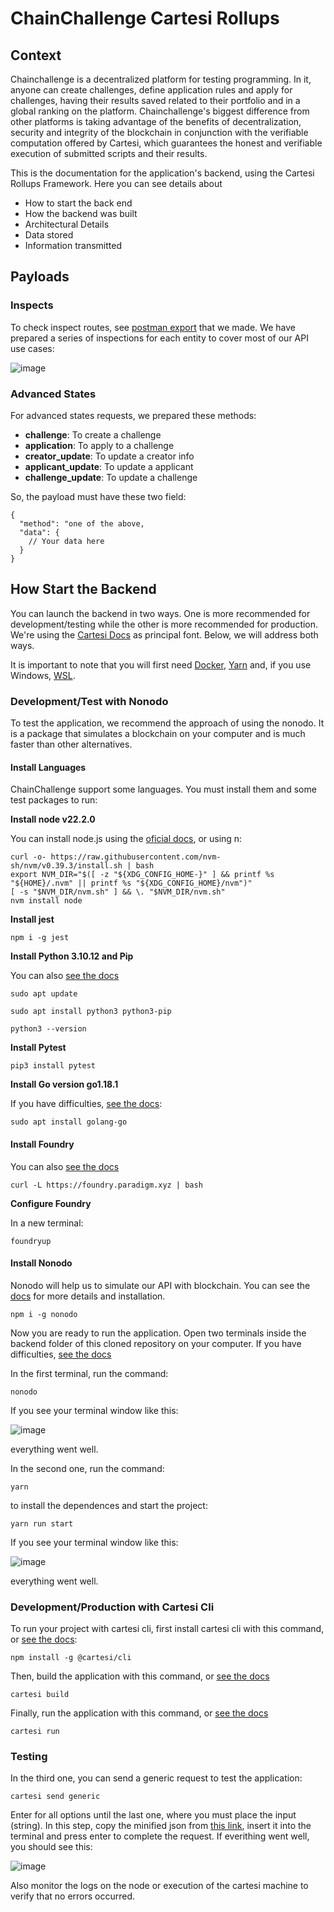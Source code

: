 # ChainChallenge Cartesi Rollups

## Context

Chainchallenge is a decentralized platform for testing programming. In it, anyone can create challenges, define application rules and apply for challenges, having their results saved related to their portfolio and in a global ranking on the platform. Chainchallenge's biggest difference from other platforms is taking advantage of the benefits of decentralization, security and integrity of the blockchain in conjunction with the verifiable computation offered by Cartesi, which guarantees the honest and verifiable execution of submitted scripts and their results.

This is the documentation for the application's backend, using the Cartesi Rollups Framework. Here you can see details about
- How to start the back end
- How the backend was built
- Architectural Details
- Data stored
- Information transmitted

## Payloads

### Inspects

To check inspect routes, see [postman export](./docs/inspects/inspects-postman.json) that we made. We have prepared a series of inspections for each entity to cover most of our API use cases:

![image](https://github.com/ChainChallange/ChainChallenge/assets/110608373/6d6741b5-c668-4f0b-90be-48d6b4e6691a)


### Advanced States

For advanced states requests, we prepared these methods:

- **challenge**: To create a challenge
- **application**: To apply to a challenge
- **creator_update**: To update a creator info
- **applicant_update**: To update a applicant
- **challenge_update**: To update a challenge

So, the payload must have these two field:

```
{
  "method": "one of the above,
  "data": {
    // Your data here
  }
}
```

## How Start the Backend

You can launch the backend in two ways. One is more recommended for development/testing while the other is more recommended for production. We're using the [Cartesi Docs](https://docs.cartesi.io/cartesi-rollups/1.3/development/running-the-application/) as principal font. Below, we will address both ways.

It is important to note that you will first need [Docker](https://www.docker.com/), [Yarn](https://classic.yarnpkg.com/lang/en/docs/) and, if you use Windows, [WSL](https://learn.microsoft.com/en-us/windows/wsl/install).

### Development/Test with Nonodo

To test the application, we recommend the approach of using the nonodo. It is a package that simulates a blockchain on your computer and is much faster than other alternatives.


#### **Install Languages**

ChainChallenge support some languages. You must install them and some test packages to run:

**Install node v22.2.0**

You can install node.js using the [oficial docs](https://nodejs.org/en/download/package-manager/current), or using n:

```
curl -o- https://raw.githubusercontent.com/nvm-sh/nvm/v0.39.3/install.sh | bash
export NVM_DIR="$([ -z "${XDG_CONFIG_HOME-}" ] && printf %s "${HOME}/.nvm" || printf %s "${XDG_CONFIG_HOME}/nvm")"
[ -s "$NVM_DIR/nvm.sh" ] && \. "$NVM_DIR/nvm.sh"
nvm install node
```

**Install jest**
```
npm i -g jest
```

**Install Python 3.10.12 and Pip**

You can also [see the docs](https://www.python.org/)

```
sudo apt update
```

```
sudo apt install python3 python3-pip
```

```
python3 --version
```

**Install Pytest**

```
pip3 install pytest
```

**Install Go version go1.18.1**

If you have difficulties, [see the docs](https://go.dev/):

```
sudo apt install golang-go
```

#### **Install Foundry**

You can also [see the docs](https://book.getfoundry.sh/anvil/)

```
curl -L https://foundry.paradigm.xyz | bash
```

**Configure Foundry**

In a new terminal:

```
foundryup
```

#### **Install Nonodo**

Nonodo will help us to simulate our API with blockchain. You can see the [docs](https://docs.cartesi.io/cartesi-rollups/1.3/development/running-the-application/#install-nonodo) for more details and installation.

```
npm i -g nonodo
```


Now you are ready to run the application. Open two terminals inside the backend folder of this cloned repository on your computer. If you have difficulties, [see the docs](https://docs.cartesi.io/cartesi-rollups/1.3/development/running-the-application/)

In the first terminal, run the command:

```
nonodo
```

If you see your terminal window like this:

![image](https://github.com/ChainChallange/ChainChallenge/assets/110608373/d1e6aac7-64ed-4ac4-bf35-233b26b89ba5)

everything went well.


In the second one, run the command:

```
yarn
```

to install the dependences and start the project:

```
yarn run start
```

If you see your terminal window like this:

![image](https://github.com/ChainChallange/ChainChallenge/assets/110608373/537e2b6b-5974-494c-9126-5f6ee3d00cd1)

everything went well.

### Development/Production with Cartesi Cli

To run your project with cartesi cli, first install cartesi cli with this command, or [see the docs](https://docs.cartesi.io/cartesi-rollups/1.3/development/installation/):

```
npm install -g @cartesi/cli
```

Then, build the application with this command, or [see the docs](https://docs.cartesi.io/cartesi-rollups/1.3/development/building-the-application/)

```
cartesi build
```

Finally, run the application with this command, or [see the docs](https://docs.cartesi.io/cartesi-rollups/1.3/development/running-the-application/)

```
cartesi run
```

### Testing

In the third one, you can send a generic request to test the application:

```
cartesi send generic
```

Enter for all options until the last one, where you must place the input (string). In this step, copy the minified json from [this link](./docs/inputs/createMinimalChallenge.json), insert it into the terminal and press enter to complete the request. If everithing went well, you should see this:

![image](https://github.com/ChainChallange/ChainChallenge/assets/110608373/8b8b6bc5-bb0c-44cd-a40a-9ec26c1dbdbd)

Also monitor the logs on the node or execution of the cartesi machine to verify that no errors occurred.


